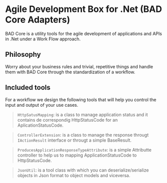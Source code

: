 ﻿# Agile Development Box for .Net (BAD Core Adapters)

BAD Core is a utility tools for the agile development of applications and APIs in .Net under a Work Flow approach.

## Philosophy

Worry about your business rules and trivial, repetitive things and handle them with BAD Core through the standardization of a workflow.

## Included tools

For a workflow we design the following tools that will help you control the input and output of your use cases.

> `HttpSatusMapping`: is a class to manage application status and it contains de correspondig HttpStatusCode for an AplicationStatusCode.

> `ControllerExtension`: is a class to manage the response througt `IActionResult` interface or througt a simple BaseResult.

> `ProducesApplicationResponseTypeAttribute`: is a simple Attributte controller to help us to mapping ApplicationStatusCode to HttpStatusCode.

> `JsonUtil`: is a tool class with which you can deserialize/serialize objects in Json format to object models and viceversa.
